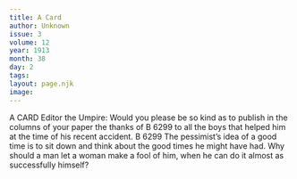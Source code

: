 ```yaml
---
title: A Card
author: Unknown
issue: 3
volume: 12
year: 1913
month: 38
day: 2
tags:
layout: page.njk
image:
---
```

A CARD    Editor the Umpire: Would you please be so kind as to publish in the columns of your paper the thanks of B 6299 to all the boys that helped him at the time of his recent accident. B 6299      The pessimist’s idea of a good time is to sit down and think about the good times he might have had.    Why should a man let a woman make a fool of him, when he can do it almost as successfully himself?

